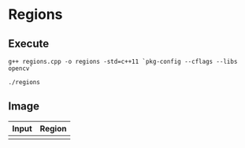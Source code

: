 # Regions

## Execute
```
g++ regions.cpp -o regions -std=c++11 `pkg-config --cflags --libs opencv`
```
```
./regions
```

## Image
| Input | Region |
| :---: | :---: | 
|  |  |






